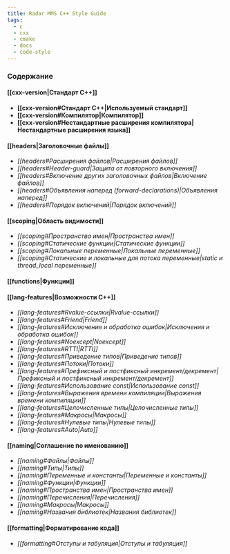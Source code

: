 ```yaml
---
title: Radar MMS C++ Style Guide
tags:
  - c
  - cxx
  - cmake
  - docs
  - code-style
---
```

### Содержание
#### **[[cxx-version|Стандарт С++]]**
- **[[cxx-version#Стандарт C++|Используемый стандарт]]**
- **[[cxx-version#Компилятор|Компилятор]]**
- **[[cxx-version#Нестандартные расширения компилятора|Нестандартные расширения языка]]**
#### [[headers|Заголовочные файлы]]
- *[[headers#Расширения файлов|Расширения файлов]]*
- *[[headers#Header-guard|Защита от повторного включения]]*
- *[[headers#Включение других заголовочных файлов|Включение файлов]]*
- *[[headers#Объявления наперед (forward-declarations)|Объявления наперед]]*
- *[[headers#Порядок включений|Порядок включений]]*
#### [[scoping|Область видимости]]
- *[[scoping#Пространства имен|Пространства имен]]*
- *[[scoping#Статические функции|Статические функции]]*
- *[[scoping#Локальные переменные|Локальные переменные]]*
- *[[scoping#Статические и локальные для потока переменные|static и thread_local переменные]]*

#### [[functions|Функции]]
#### [[lang-features|Возможности C++]]
- *[[lang-features#Rvalue-ссылки|Rvalue-ссылки]]*
- *[[lang-features#Friend|Friend]]*
- *[[lang-features#Исключения и обработка ошибок|Исключения и обработка ошибок]]*
- *[[lang-features#Noexcept|Noexcept]]*
- *[[lang-features#RTTI|RTTI]]*
- *[[lang-features#Приведение типов|Приведение типов]]*
- *[[lang-features#Потоки|Потоки]]*
- *[[lang-features#Префиксный и постфиксный инкремент/декремент|Префиксный и постфиксный инкремент/декремент]]*
- *[[lang-features#Использование const|Использование const]]*
- *[[lang-features#Выражения времени компиляции|Выражения времени компиляции]]*
- *[[lang-features#Целочисленные типы|Целочисленные типы]]*
- *[[lang-features#Макросы|Макросы]]*
- *[[lang-features#Нулевые типы|Нулевые типы]]*
- *[[lang-features#Auto|Auto]]*

#### [[naming|Соглашение по именованию]]
- *[[naming#Файлы|Файлы]]*
- *[[naming#Типы|Типы]]*
- *[[naming#Переменные и константы|Переменные и константы]]*
- *[[naming#Функции|Функции]]*
- *[[naming#Пространства имен|Пространства имен]]*
- *[[naming#Перечисления|Перечисления]]*
- *[[naming#Макросы|Макросы]]*
- *[[naming#Названия библиотек|Названия библиотек]]*

#### [[formatting|Форматирование кода]]
- *[[formatting#Отступы и табуляция|Отступы и табуляция]]*